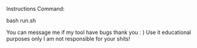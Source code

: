 Instructions
Command:

 bash run.sh

You can message me if my tool have bugs thank you : )
Use it educational purposes only I am not responsible for your shits!
